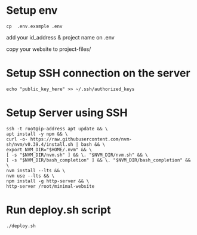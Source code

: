 # Setup env
```
cp  .env.example .env
```

add your id_address & project name on .env

copy your website to project-files/

# Setup SSH connection on the server
```
echo "public_key_here" >> ~/.ssh/authorized_keys
```

# Setup Server using SSH
```
ssh -t root@ip-address apt update && \
apt install -y npm && \
curl -o- https://raw.githubusercontent.com/nvm-sh/nvm/v0.39.4/install.sh | bash && \
export NVM_DIR="$HOME/.nvm" && \
[ -s "$NVM_DIR/nvm.sh" ] && \. "$NVM_DIR/nvm.sh" && \
[ -s "$NVM_DIR/bash_completion" ] && \. "$NVM_DIR/bash_completion" && \
nvm install --lts && \
nvm use --lts && \
npm install -g http-server && \
http-server /root/minimal-website
```

# Run deploy.sh script
```
./deploy.sh
```
